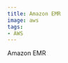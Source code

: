 ```yaml
---
title: Amazon EMR
image: aws
tags:
- AWS
---
```

Amazon EMR

[^1]: **Title:** []()<br>
**Publication:** []()<br>
**Date:** <br>
**Author(s):** []()<br>